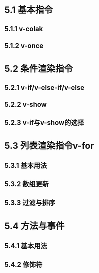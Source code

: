 # 5.1 基本指令
## 5.1.1 v-colak
## 5.1.2 v-once
# 5.2 条件渲染指令
## 5.2.1 v-if/v-else-if/v-else
## 5.2.2 v-show
## 5.2.3 v-if与v-show的选择
# 5.3 列表渲染指令v-for
## 5.3.1 基本用法
## 5.3.2 数组更新
## 5.3.3 过滤与排序
# 5.4 方法与事件
## 5.4.1 基本用法
## 5.4.2 修饰符